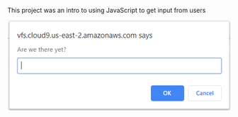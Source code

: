 This project was an intro to using JavaScript to get input from users

![Empty](https://github.com/JasonHassold/WebDevBootcamp/blob/master/Annoy-O-Matic/Screenshots/empty.PNG)
